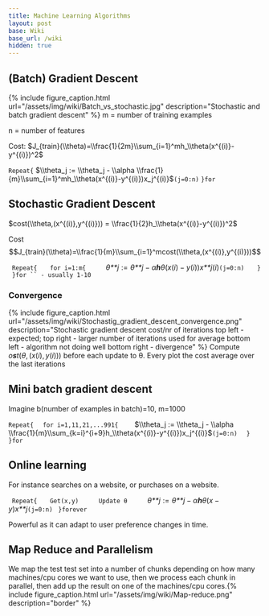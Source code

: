 ```yaml
---
title: Machine Learning Algorithms
layout: post
base: Wiki
base_url: /wiki
hidden: true
---
```


(Batch) Gradient Descent
------------------------

{% include figure_caption.html url="/assets/img/wiki/Batch_vs_stochastic.jpg" description="Stochastic and batch gradient descent" %} m = number of training examples

n = number of features

Cost: $J_{train}(\\theta)=\\frac{1}{2m}\\sum_{i=1}^mh_\\theta(x^{(i)}-y^{(i)})^2$

`Repeat{`
$\\theta_j := \\theta_j - \\alpha \\frac{1}{m}\\sum_{i=1}^mh_\\theta(x^{(i)}-y^{(i)})x_j^{(i)}$`(j=0:n)`
`}for `

Stochastic Gradient Descent
---------------------------

$cost(\\theta,(x^{(i)},y^{(i)})) = \\frac{1}{2}h_\\theta(x^{(i)}-y^{(i)})^2$

Cost
$$J_{train}(\\theta)=\\frac{1}{m}\\sum_{i=1}^mcost(\\theta,(x^{(i)},y^{(i)}))$$

` Repeat{`
`   for i=1:m{`
`     `*θ**j* := *θ**j* − *α**h**θ*(*x*(*i*) − *y*(*i*))*x**j*(*i*)`(j=0:n)`
`   }`
` }for `` - usually 1-10`

### Convergence

{% include figure_caption.html url="/assets/img/wiki/Stochastig_gradient_descent_convergence.png" description="Stochastic gradient descent cost/nr of iterations top left - expected; top right - larger number of iterations used for average bottom left - algorithm not doing well bottom right - divergence" %} Compute *o**s**t*(*θ*, (*x*(*i*), *y*(*i*))) before each update to θ. Every  plot the cost average over the last  iterations

Mini batch gradient descent
---------------------------

Imagine b(number of examples in batch)=10, m=1000

`Repeat{`
`  for i=1,11,21,...991{`
`    `$\\theta_j := \\theta_j - \\alpha \\frac{1}{m}\\sum_{k=i}^{i+9}h_\\theta(x^{(i)}-y^{(i)})x_j^{(i)}$`(j=0:n)`
`  }`
`}for `

Online learning
---------------

For instance searches on a website, or purchases on a website.

` Repeat{`
`   Get(x,y)`
`     Update θ`
`     `*θ**j* := *θ**j* − *α**h**θ*(*x* − *y*)*x**j*`(j=0:n)`
` }forever`

Powerful as it can adapt to user preference changes in time.

Map Reduce and Parallelism
--------------------------

We map the test test set into a number of chunks depending on how many machines/cpu cores we want to use, then we process each chunk in parallel, then add up the result on one of the machines/cpu cores.{% include figure_caption.html url="/assets/img/wiki/Map-reduce.png" description="border" %}
